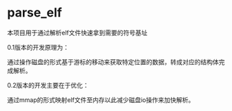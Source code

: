 # parse_elf
本项目用于通过解析elf文件快速拿到需要的符号基址



0.1版本的开发原理为：

通过操作磁盘的形式基于游标的移动来获取特定位置的数据，转成对应的结构体完成解析。

0.2版本的开发主要在于优化：

通过mmap的形式映射elf文件至内存以此减少磁盘io操作来加快解析。
